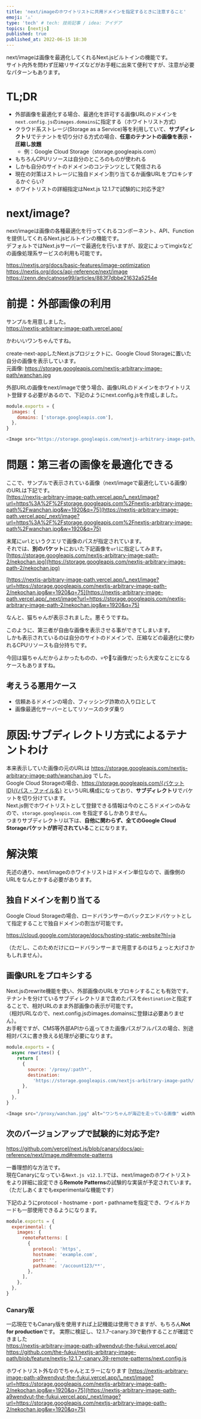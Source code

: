 ```yaml
---
title: 'next/imageのホワイトリストに共用ドメインを指定するときに注意すること'
emoji: '⚠'
type: 'tech' # tech: 技術記事 / idea: アイデア
topics: [nextjs]
published: true
published_at: 2022-06-15 18:30
---
```


next/imageは画像を最適化してくれるNext.jsビルトインの機能です。  
サイト内外を問わず圧縮リサイズなどがお手軽に出来て便利ですが、注意が必要なパターンもあります。

# TL;DR

- 外部画像を最適化する場合、最適化を許可する画像URLのドメインを`next.config.js`の`images.domains`に指定する（ホワイトリスト方式）
- クラウド系ストレージ(Storage as a Service)等を利用していて、**サブディレクトリ**でテナントを切り分ける方式の場合、**任意のテナントの画像を表示・圧縮し放題**
  - 例：Google Cloud Storage（storage.googleapis.com）
- もちろんCPUリソースは自分のところのものが使われる
- しかも自分のサイトのドメインのコンテンツとして発信される
- 現在の対策はストレージに独自ドメイン割り当てるか画像URLをプロキシするかぐらい?
- ホワイトリストの詳細指定はNext.js 12.1.7で試験的に対応予定?

# next/image?

next/imageは画像の各種最適化を行ってくれるコンポーネント、API、Functionを提供してくれるNext.jsビルトインの機能です。  
デフォルトではNext.jsサーバーで最適化を行いますが、設定によってimgixなどの画像処理系サービスの利用も可能です。

https://nextjs.org/docs/basic-features/image-optimization
https://nextjs.org/docs/api-reference/next/image
https://zenn.dev/catnose99/articles/883f7dbbe21632a5254e

# 前提：外部画像の利用

サンプルを用意しました。  
https://nextjs-arbitrary-image-path.vercel.app/

かわいいワンちゃんですね。

create-next-appしたNext.jsプロジェクトに、Google Cloud Storageに置いた自分の画像を表示しています。  
元画像: https://storage.googleapis.com/nextjs-arbitrary-image-path/wanchan.jpg

外部URLの画像をnext/imageで使う場合、画像URLのドメインをホワイトリスト登録する必要があるので、下記のようにnext.config.jsを作成しました。

```js:next.config.js
module.exports = {
  images: {
    domains: ['storage.googleapis.com'],
  },
}
```

```jsx:pages/index.js
<Image src="https://storage.googleapis.com/nextjs-arbitrary-image-path/wanchan.jpg" alt="ワンちゃんが海辺を走っている画像" width={640} height={427} />
```

# 問題：第三者の画像を最適化できる

ここで、サンプルで表示されている画像（next/imageで最適化している画像）のURLは下記です。  
[https://nextjs-arbitrary-image-path.vercel.app/\_next/image?url=https%3A%2F%2Fstorage.googleapis.com%2Fnextjs-arbitrary-image-path%2Fwanchan.jpg&w=1920&q=75](https://nextjs-arbitrary-image-path.vercel.app/_next/image?url=https%3A%2F%2Fstorage.googleapis.com%2Fnextjs-arbitrary-image-path%2Fwanchan.jpg&w=1920&q=75)

末尾に`url`というクエリで画像のパスが指定されています。  
それでは、**別のバケット**においた下記画像を`url`に指定してみます。  
[https://storage.googleapis.com/nextjs-arbitrary-image-path-2/nekochan.jpg](https://storage.googleapis.com/nextjs-arbitrary-image-path-2/nekochan.jpg)

[https://nextjs-arbitrary-image-path.vercel.app/\_next/image?url=https://storage.googleapis.com/nextjs-arbitrary-image-path-2/nekochan.jpg&w=1920&q=75](https://nextjs-arbitrary-image-path.vercel.app/_next/image?url=https://storage.googleapis.com/nextjs-arbitrary-image-path-2/nekochan.jpg&w=1920&q=75)

なんと、猫ちゃんが表示されました。悪そうですね。

このように、第三者が自由な画像を表示させる事ができてしまいます。  
しかも表示されているのは自分のサイトのドメインで、圧縮などの最適化に使われるCPUリソースも自分持ちです。

今回は猫ちゃんだからよかったものの、💀や🔞な画像だったら大変なことになるケースもありますね。

## 考えうる悪用ケース

- 信頼あるドメインの場合、フィッシング詐欺の入り口として
- 画像最適化サーバーとしてリソースのタダ乗り

# 原因:サブディレクトリ方式によるテナントわけ

本来表示していた画像の元のURLは https://storage.googleapis.com/nextjs-arbitrary-image-path/wanchan.jpg でした。  
Google Cloud Storageの場合、https://storage.googleapis.com/{バケットID}/{パス・ファイル名} というURL構成になっており、**サブディレクトリ**でバケットを切り分けています。  
Next.js側でホワイトリストとして登録できる情報は今のところドメインのみなので、`storage.googleapis.com` を指定するしかありません。  
つまりサブディレクトリ以下は、**自他に関わらず、全てのGoogle Cloud Storageバケットが許可されている**ことになります。

# 解決策

先述の通り、next/imageのホワイトリストはドメイン単位なので、画像側のURLをなんとかする必要があります。

## 独自ドメインを割り当てる

Google Cloud Storageの場合、ロードバランサーのバックエンドバケットとして指定することで独自ドメインの割当が可能です。

https://cloud.google.com/storage/docs/hosting-static-website?hl=ja

<!-- textlint-disable ja-technical-writing/ja-no-weak-phrase -->

（ただし、このためだけにロードバランサーまで用意するのはちょっと大げさかもしれません）。

<!-- textlint-enable ja-technical-writing/ja-no-weak-phrase -->

## 画像URLをプロキシする

Next.jsのrewrite機能を使い、外部画像のURLをプロキシすることも有効です。  
テナントを分けているサブディレクトリまで含めたパスを`destination`と指定することで、相対URLのまま外部画像の表示が可能です。  
（相対URLなので、next.config.jsのimages.domainsに登録は必要ありません）。  
お手軽ですが、CMS等外部APIから返ってきた画像パスがフルパスの場合、別途相対パスに書き換える処理が必要になります。

```js:next.config.js
module.exports = {
  async rewrites() {
    return [
      {
        source: '/proxy/:path*',
        destination:
          'https://storage.googleapis.com/nextjs-arbitrary-image-path/:path*',
      },
    ]
  },
}
```

```js:pages/index.js
<Image src="/proxy/wanchan.jpg" alt="ワンちゃんが海辺を走っている画像" width={640} height={427} />
```

## 次のバージョンアップで試験的に対応予定?

https://github.com/vercel/next.js/blob/canary/docs/api-reference/next/image.md#remote-patterns

一番理想的な方法です。  
現在Canaryになっている`Next.js v12.1.7`では、next/imageのホワイトリストをより詳細に設定できる**Remote Patterns**の試験的な実装が予定されています。  
（ただしあくまでもexperimentalな機能です）

下記のようにprotocol・hostname・port・pathnameを指定でき、ワイルドカードも一部使用できるようになります。

```js:next.config.js
module.exports = {
  experimental: {
    images: {
      remotePatterns: [
        {
          protocol: 'https',
          hostname: 'example.com',
          port: '',
          pathname: '/account123/**',
        },
      ],
    },
  },
}
```

### Canary版

一応現在でもCanary版を使用すれば上記機能は使用できますが、もちろん**Not for production**です。
実際に検証し、12.1.7-canary.39で動作することが確認できました  
https://nextjs-arbitrary-image-path-a9wendvut-the-fukui.vercel.app/  
https://github.com/the-fukui/nextjs-arbitrary-image-path/blob/feature/nextjs-12.1.7-canary.39-remote-patterns/next.config.js

ホワイトリスト外なのでちゃんとエラーになります
[https://nextjs-arbitrary-image-path-a9wendvut-the-fukui.vercel.app/\_next/image?url=https://storage.googleapis.com/nextjs-arbitrary-image-path-2/nekochan.jpg&w=1920&q=75](https://nextjs-arbitrary-image-path-a9wendvut-the-fukui.vercel.app/_next/image?url=https://storage.googleapis.com/nextjs-arbitrary-image-path-2/nekochan.jpg&w=1920&q=75)

